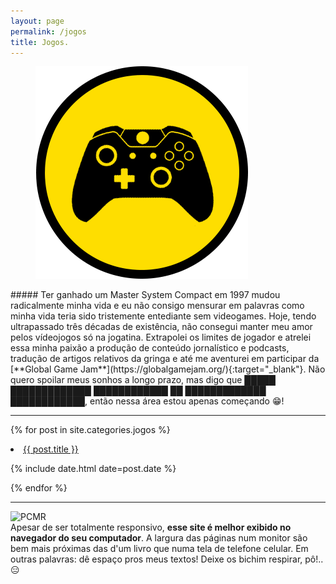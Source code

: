 ```yaml
---
layout: page
permalink: /jogos
title: Jogos.
---
```

<figure>
  <img alt="Jogos." src="/images/JOGOS.png"/>
</figure>
##### Ter ganhado um Master System Compact em 1997 mudou radicalmente minha vida e eu não consigo mensurar em palavras como minha vida teria sido tristemente entediante sem videogames. Hoje, tendo ultrapassado três décadas de existência, não consegui manter meu amor pelos vídeojogos só na jogatina. Extrapolei os limites de jogador e atrelei essa minha paixão a produção de conteúdo jornalístico e podcasts, tradução de artigos relativos da gringa e até me aventurei em participar da [**Global Game Jam**](https://globalgamejam.org/){:target="_blank"}. Não quero spoilar meus sonhos a longo prazo, mas digo que █████ █████████████ ████████████ ██ █████████████ ████████████, então nessa área estou apenas começando 😁!

---
{% for post in site.categories.jogos %}
 <li><a href="{{ post.url }}">{{ post.title }}</a>
    <P> <span>{% include date.html date=post.date %}</span>
    </P>
</li>
{% endfor %}

--- 
<div class="clearfix" style="display:inline-block;vertical-align:top;">
    <div>
        <img class="pcmr" title="PCMR" src="https://i.imgur.com/LBlDVeN.gif"/>
    </div>
    <div>
    Apesar de ser totalmente responsivo, <strong>esse site é melhor exibido no navegador do seu computador</strong>. A largura das páginas num monitor são bem mais próximas das d'um livro que numa tela de telefone celular. Em outras palavras: dê espaço pros meus textos!  Deixe os bichim respirar, pô!.. 😑
    </div>
</div>



